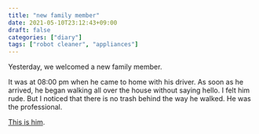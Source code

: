 ```yaml
---
title: "new family member"
date: 2021-05-10T23:12:43+09:00
draft: false
categories: ["diary"]
tags: ["robot cleaner", "appliances"]
---
```


Yesterday, we welcomed a new family member. 

It was at 08:00 pm when he came to home with his driver. As soon as he arrived, he began walking all over the house without saying hello. I felt him rude. But I noticed that there is no trash behind the way he walked. He was the professional.

[This is him](https://www.amazon.co.jp/dp/B07X8G1JMF).
